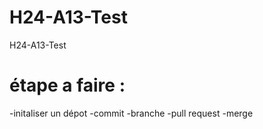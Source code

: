 # H24-A13-Test
H24-A13-Test

# étape a faire : 
-initaliser un dépot
-commit
-branche
-pull request
-merge 
